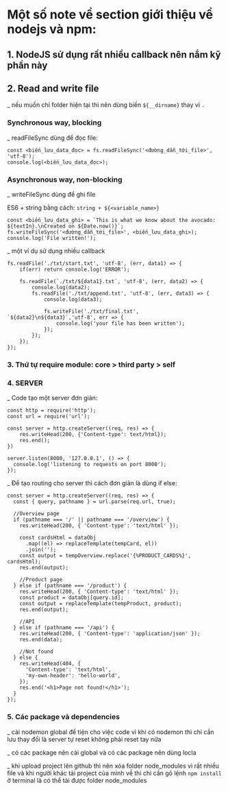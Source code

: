 # Một số note về section giới thiệu về nodejs và npm:

## 1. NodeJS sử dụng rất nhiều callback nên nắm kỹ phần này

## 2. Read and write file

_ nếu muốn chỉ folder hiện tại thì nên dùng biến `${__dirname}` thay vì `.`

### Synchronous way, blocking 

_ readFileSync dùng để đọc file:

```
const <biến_lưu_data_đọc> = fs.readFileSync('<đường_dẫn_tới_file>', 'utf-8');
console.log(<biến_lưu_data_đọc>);
```

### Asynchronous way, non-blocking
_ writeFileSync dùng để ghi file

ES6 + string bằng cách: `string + ${<variable_name>}`

```
const <biến_lưu_data_ghi> = `This is what we know about the avocado: ${textIn}.\nCreated on ${Date.now()}`;
fs.writeFileSync('<đường_dẫn_tới_file>', <biến_lưu_data_ghi>);
console.log('File written!');
```

_ một ví dụ sử dụng nhiều callback
```
fs.readFile('./txt/start.txt', 'utf-8', (err, data1) => {
    if(err) return console.log('ERROR');

    fs.readFile(`./txt/${data1}.txt`, 'utf-8', (err, data2) => {
        console.log(data2);
        fs.readFile('./txt/append.txt', 'utf-8', (err, data3) => {
            console.log(data3);

            fs.writeFile('./txt/final.txt',  `${data2}\n${data3}`,'utf-8', err => {
                console.log('your file has been written');
            });
        });
    });
});
```

### 3. Thứ tự require module: core > third party > self

### 4. SERVER

_ Code tạo một server đơn giản:

```
const http = require('http');
const url = require('url');

const server = http.createServer((req, res) => {
    res.writeHead(200, {'Content-type': text/html});
    res.end();
})

server.listen(8000, '127.0.0.1', () => {
  console.log('listening to requests on port 8000');
});
```

_ Để tạo routing cho server thì cách đơn giản là dùng if else:
```
const server = http.createServer((req, res) => {
  const { query, pathname } = url.parse(req.url, true);

  //Overview page
  if (pathname === '/' || pathname === '/overview') {
    res.writeHead(200, { 'Content-type': 'text/html' });

    const cardsHtml = dataObj
      .map((el) => replaceTemplate(tempCard, el))
      .join('');
    const output = tempOverview.replace('{%PRODUCT_CARDS%}', cardsHtml);
    res.end(output);

    //Product page
  } else if (pathname === '/product') {
    res.writeHead(200, { 'Content-type': 'text/html' });
    const product = dataObj[query.id];
    const output = replaceTemplate(tempProduct, product);
    res.end(output);

    //API
  } else if (pathname === '/api') {
    res.writeHead(200, { 'Content-type': 'application/json' });
    res.end(data);

    //Not found
  } else {
    res.writeHead(404, {
      'Content-type': 'text/html',
      'my-own-header': 'hello-world',
    });
    res.end('<h1>Page not found!</h1>');
  }
});
```

### 5. Các package và dependencies

_ cài nodemon global để tiện cho việc code vì khi có nodemon thì chỉ cần lưu thay đổi là server tự reset không phải reset tay nữa

_ có các package nên cài global và có các package nên dùng locla

_ khi upload project lên github thì nên xóa folder node_modules vì rất nhiều file và khi người khác tải project của mình về thì chỉ cần gõ lệnh `npm install` ở terminal là có thể tải được folder node_modules


